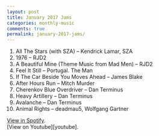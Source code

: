 ```yaml
---
layout: post
title: January 2017 Jams
categories: monthly-music
comments: true
permalink: january-2017-jams/
---
```


1. All The Stars (with SZA) – Kendrick Lamar, SZA
2. 1976 – RJD2
3. A Beautiful Mine (Theme Music from Mad Men) – RJD2
4. Feel It Still – Portugal. The Man
5. If The Car Beside You Moves Ahead – James Blake
6. After Hours Run – Mitch Murder
7. Cherenkov Blue Overdriver – Dan Terminus
8. Heavy Artillery – Dan Terminus
9. Avalanche – Dan Terminus
10. Animal Rights – deadmau5, Wolfgang Gartner

[View in Spotify][spotify].  
[View on Youtube][youtube].

[spotify]: https://open.spotify.com/user/fred.hohman/playlist/4nMgE3UrrHK12v0tkKdjSc?si=lWwGkuOmTaeqLCM51cixlA "View in Spotify."